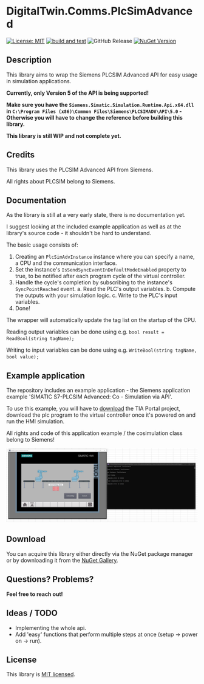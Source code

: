 # DigitalTwin.Comms.PlcSimAdvanced
[![License: MIT](https://img.shields.io/badge/License-MIT-yellow.svg)](https://opensource.org/licenses/MIT) [![build and test](https://github.com/philipp2604/DigitalTwin-Comms-PlcSimAdvanced/actions/workflows/build-and-test.yml/badge.svg)](https://github.com/philipp2604/DigitalTwin-Comms-PlcSimAdvanced/actions/workflows/build-and-test.yml) ![GitHub Release](https://img.shields.io/github/v/release/philipp2604/DigitalTwin-Comms-PlcSimAdvanced) [![NuGet Version](https://img.shields.io/nuget/v/philipp2604.DigitalTwin.Comms.PlcSimAdvanced)](https://www.nuget.org/packages/philipp2604.DigitalTwin.Comms.PlcSimAdvanced/)




## Description 
This library aims to wrap the Siemens PLCSIM Advanced API for easy usage in simulation applications.

**Currently, only Version 5 of the API is being supported!**

**Make sure you have the `Siemens.Simatic.Simulation.Runtime.Api.x64.dll` in `C:\Program Files (x86)\Common Files\Siemens\PLCSIMADV\API\5.0` - Otherwise you will have to change the reference before building this library.**

**This library is still WIP and not complete yet.**

## Credits
This library uses the PLCSIM Advanced API from Siemens.

All rights about PLCSIM belong to Siemens.

## Documentation
As the library is still at a very early state, there is no documentation yet.

I suggest looking at the included example application as well as at the library's source code - it shouldn't be hard to understand.

The basic usage consists of:

1. Creating an `PlcSimAdvInstance` instance where you can specify a name, a CPU and the communication interface.
2. Set the instance's `IsSendSyncEventInDefaultModeEnabled` property to true, to be notified after each program cycle of the virtual controller.
3. Handle the cycle's completion by subscribing to the instance's `SyncPointReached` event.
    a. Read the PLC's output variables.
    b. Compute the outputs with your simulation logic.
    c. Write to the PLC's input variables.
4. Done!

The wrapper will automatically update the tag list on the startup of the CPU.

Reading output variables can be done using e.g. `bool result = ReadBool(string tagName);`

Writing to input variables can be done using e.g. `WriteBool(string tagName, bool value);`

## Example application
The repository includes an example application - the Siemens application example 'SIMATIC S7-PLCSIM Advanced: Co - Simulation via API'.

To use this example, you will have to [download](https://support.industry.siemens.com/cs/document/109739660/simatic-s7%E2%80%91plcsim-advanced-co%E2%80%91simulation-via-api) the TIA Portal project, download the plc program to the virtual controller once it's powered on and run the HMI simulation.

All rights and code of this application example / the cosimulation class belong to Siemens!

![Siemens application example](./Screenshots/SiemensApplicationExample.jpg)

## Download
You can acquire this library either directly via the NuGet package manager or by downloading it from the [NuGet Gallery](https://www.nuget.org/packages/philipp2604.DigitalTwin.Comms.PlcSimAdvanced/).

## Questions? Problems?
**Feel free to reach out!**

## Ideas / TODO
* Implementing the whole api.
* Add 'easy' functions that perform multiple steps at once (setup -> power on -> run).

## License
This library is [MIT licensed](./LICENSE.txt).